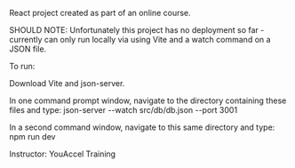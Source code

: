 React project created as part of an online course.

SHOULD NOTE: Unfortunately this project has no deployment so far - currently can only run locally via
using Vite and a watch command on a JSON file.

To run: 

Download Vite and json-server.

In one command prompt window, navigate to the directory containing these files and type: json-server --watch src/db/db.json --port 3001

In a second command window, navigate to this same directory and type: npm run dev

Instructor: YouAccel Training
